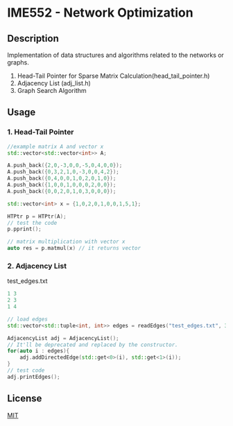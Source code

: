 # IME552 - Network Optimization

## Description
Implementation of data structures and algorithms related to the networks or graphs.

1. Head-Tail Pointer for Sparse Matrix Calculation(head_tail_pointer.h)
2. Adjacency List (adj_list.h)
3. Graph Search Algorithm

## Usage
### 1. Head-Tail Pointer
```c++
//example matrix A and vector x
std::vector<std::vector<int>> A;

A.push_back({2,0,-3,0,0,-5,0,4,0,0});
A.push_back({0,3,2,1,0,-3,0,0,4,2});
A.push_back({0,4,0,0,1,0,2,0,1,0});
A.push_back({1,0,0,1,0,0,0,2,0,0});
A.push_back({0,0,2,0,1,0,3,0,0,0});

std::vector<int> x = {1,0,2,0,1,0,0,1,5,1};

HTPtr p = HTPtr(A);
// test the code
p.pprint();

// matrix multiplication with vector x
auto res = p.matmul(x) // it returns vector

```
### 2. Adjacency List
test_edges.txt
```c++
1 3
2 3
1 4
```
```c++
// load edges
std::vector<std::tuple<int, int>> edges = readEdges("test_edges.txt", 3);

AdjacencyList adj = AdjacencyList();
// It'll be deprecated and replaced by the constructor.
for(auto i : edges){
    adj.addDirectedEdge(std::get<0>(i), std::get<1>(i));
}
// test code
adj.printEdges();
```


## License
[MIT](https://choosealicense.com/licenses/mit/)
